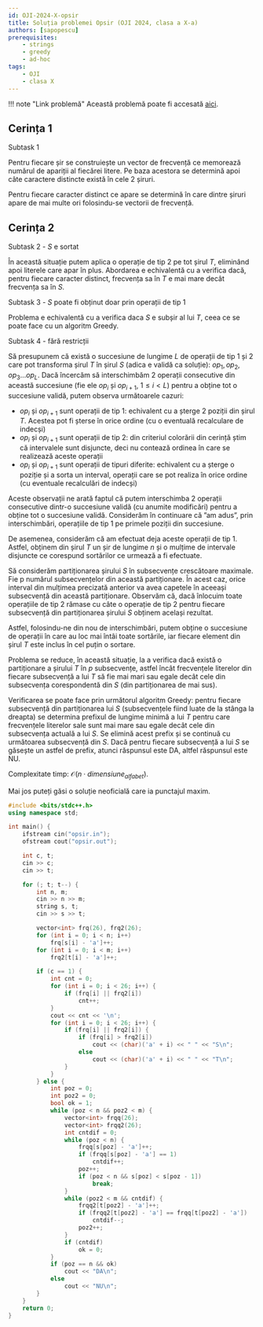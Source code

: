```yaml
---
id: OJI-2024-X-opsir
title: Soluția problemei Opsir (OJI 2024, clasa a X-a)
authors: [sapopescu]
prerequisites:
    - strings
    - greedy
    - ad-hoc
tags:
    - OJI
    - clasa X
---
```


!!! note "Link problemă"
    Această problemă poate fi accesată [aici](https://kilonova.ro/problems/2505/).

## Cerința 1

Subtask 1

Pentru fiecare șir se construiește un vector de frecvență ce memorează numărul
de apariții al fiecărei litere. Pe baza acestora se determină apoi câte
caractere distincte există în cele 2 șiruri.

Pentru fiecare caracter distinct ce apare se determină în care dintre șiruri
apare de mai multe ori folosindu-se vectorii de frecvență.

## Cerința 2

Subtask 2 - $S$ e sortat

În această situație putem aplica o operație de tip 2 pe tot șirul $T$, eliminând
apoi literele care apar în plus. Abordarea e echivalentă cu a verifica dacă,
pentru fiecare caracter distinct, frecvența sa în $T$ e mai mare decât frecvența
sa în $S$.

Subtask 3 - $S$ poate fi obținut doar prin operații de tip 1

Problema e echivalentă cu a verifica daca $S$ e subșir al lui $T$, ceea ce se
poate face cu un algoritm Greedy.

Subtask 4 - fără restricții

Să presupunem că există o succesiune de lungime $L$ de operații de tip 1 și 2
care pot transforma șirul $T$ în șirul $S$ (adica e validă ca soluție): $op_1,
op_2, op_3 \dots op_L$. Dacă încercăm să interschimbăm 2 operații consecutive
din această succesiune (fie ele $op_i$ și $op_{i+1}$, $1 \leq i < L$) pentru a
obține tot o succesiune validă, putem observa următoarele cazuri:

- $op_i$ și $op_{i+1}$ sunt operații de tip 1: echivalent cu a șterge 2 poziții
  din șirul $T$. Acestea pot fi șterse în orice ordine (cu o eventuală
  recalculare de indecși)
- $op_i$ și $op_{i+1}$ sunt operații de tip 2: din criteriul colorării din
  cerință știm că intervalele sunt disjuncte, deci nu contează ordinea în care
  se realizează aceste operații
- $op_i$ și $op_{i+1}$ sunt operații de tipuri diferite: echivalent cu a șterge
  o poziție și a sorta un interval, operații care se pot realiza în orice ordine
  (cu eventuale recalculări de indecși)

Aceste observații ne arată faptul că putem interschimba 2 operații consecutive
dintr-o succesiune validă (cu anumite modificări) pentru a obține tot o
succesiune validă. Considerăm în continuare că ”am adus”, prin interschimbări,
operațiile de tip 1 pe primele poziții din succesiune.

De asemenea, considerăm că am efectuat deja aceste operații de tip 1. Astfel,
obținem din șirul $T$ un șir de lungime $n$ și o mulțime de intervale disjuncte
ce corespund sortărilor ce urmează a fi efectuate.

Să considerăm partiționarea șirului $S$ în subsecvențe crescătoare maximale. Fie
p numărul subsecvențelor din această partiționare. În acest caz, orice interval
din mulțimea precizată anterior va avea capetele în aceeași subsecvență din
această partiționare. Observăm că, dacă înlocuim toate operațiile de tip 2
rămase cu câte o operație de tip 2 pentru fiecare subsecvență din partiționarea
șirului $S$ obținem același rezultat.

Astfel, folosindu-ne din nou de interschimbări, putem obține o succesiune de
operații în care au loc mai întâi toate sortările, iar fiecare element din șirul
$T$ este inclus în cel puțin o sortare.

Problema se reduce, în această situație, la a verifica dacă există o
partiționare a șirului $T$ în $p$ subsecvențe, astfel încât frecvențele
literelor din fiecare subsecvență a lui $T$ să fie mai mari sau egale decât cele
din subsecvența corespondentă din $S$ (din partiționarea de mai sus).

Verificarea se poate face prin următorul algoritm Greedy: pentru fiecare
subsecvență din partiționarea lui $S$ (subsecvențele fiind luate de la stânga la
dreapta) se determina prefixul de lungime minimă a lui $T$ pentru care
frecvențele literelor sale sunt mai mare sau egale decât cele din subsecvența
actuală a lui $S$. Se elimină acest prefix și se continuă cu următoarea
subsecvență din $S$. Dacă pentru fiecare subsecvență a lui $S$ se găsește un
astfel de prefix, atunci răspunsul este DA, altfel răspunsul este NU.

Complexitate timp: $\mathcal{O}(n \cdot dimensiune_{alfabet})$.

Mai jos puteți găsi o soluție neoficială care ia punctajul maxim.

```cpp
#include <bits/stdc++.h>
using namespace std;

int main() {
    ifstream cin("opsir.in");
    ofstream cout("opsir.out");

    int c, t;
    cin >> c;
    cin >> t;

    for (; t; t--) {
        int n, m;
        cin >> n >> m;
        string s, t;
        cin >> s >> t;

        vector<int> frq(26), frq2(26);
        for (int i = 0; i < n; i++)
            frq[s[i] - 'a']++;
        for (int i = 0; i < m; i++)
            frq2[t[i] - 'a']++;

        if (c == 1) {
            int cnt = 0;
            for (int i = 0; i < 26; i++) {
                if (frq[i] || frq2[i])
                    cnt++;
            }
            cout << cnt << '\n';
            for (int i = 0; i < 26; i++) {
                if (frq[i] || frq2[i]) {
                    if (frq[i] > frq2[i])
                        cout << (char)('a' + i) << " " << "S\n";
                    else
                        cout << (char)('a' + i) << " " << "T\n";
                }
            }
        } else {
            int poz = 0;
            int poz2 = 0;
            bool ok = 1;
            while (poz < n && poz2 < m) {
                vector<int> frqq(26);
                vector<int> frqq2(26);
                int cntdif = 0;
                while (poz < n) {
                    frqq[s[poz] - 'a']++;
                    if (frqq[s[poz] - 'a'] == 1)
                        cntdif++;
                    poz++;
                    if (poz < n && s[poz] < s[poz - 1])
                        break;
                }
                while (poz2 < m && cntdif) {
                    frqq2[t[poz2] - 'a']++;
                    if (frqq2[t[poz2] - 'a'] == frqq[t[poz2] - 'a'])
                        cntdif--;
                    poz2++;
                }
                if (cntdif)
                    ok = 0;
            }
            if (poz == n && ok)
                cout << "DA\n";
            else
                cout << "NU\n";
        }
    }
    return 0;
}
```
